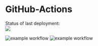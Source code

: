 # GitHub-Actions

Status of last deployment:<br>
<img src="https://github.com/likvipavel/GitHub-Actions/actions/workflows/GitHub-Actions-1/badge.svg?branch=master"><br>

![example workflow](https://github.com/likvipavel/GitHub-Actions/actions/workflows/my-pipe.yml/badge.svg)
![example workflow](https://github.com/github/docs/actions/workflows/main.yml/badge.svg)
